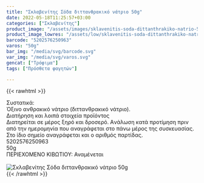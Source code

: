 ```yaml
---
title: "Σκλαβενίτης Σόδα διττανθρακικό νάτριο 50g"
date: 2022-05-18T11:25:57+03:00
categories: ["Σκλαβενίτης"]
product_image: "/assets/images/sklavenitis-soda-dittanthrakiko-natrio-50g.jpg"
product_image_lowres: "/assets/low/sklavenitis-soda-dittanthrakiko-natrio-50g.jpg"
barcode: "5202576250963"
varos: "50g"
bar_img: "/media/svg/barcode.svg"
var_img: "/media/svg/varos.svg"
gencat: ["Τρόφιμα"]
tags: ["Πρόσθετα φαγητών"]

---
```

{{< rawhtml >}}

<div class="sload612"><div class="product"><div id="sistatika">Συστατικά:</div><div class="alltext">Όξινο ανθρακικό νάτριο (διττανθρακικό νάτριο).</div><div id="loipa">Διατήρηση και λοιπά στοιχεία προϊόντος</div><div class="alltext">Διατηρείται σε μέρος ξηρό και δροσερό. Aνάλωση κατά προτίμηση πριν από την ημερομηνία που αναγράφεται στο πάνω μέρος της συσκευασίας. Στο ίδιο σημείο αναγράφεται και ο αριθμός παρτίδας.</div><div id="barcode"><div id="barimage1"></div><span id="bartext">5202576250963</span></div><div id="varos"><div id="varosimage1"></div><span id="varostext">50g</span></div><div id="kivotio">ΠΕΡΙΕΧΟΜΕΝΟ ΚΙΒΩΤΙΟΥ: Αναμένεται</div><br><div class="pimg"><img alt="Σκλαβενίτης Σόδα διττανθρακικό νάτριο 50g" title="Σκλαβενίτης Σόδα διττανθρακικό νάτριο 50g" src="/assets/images/sklavenitis-soda-dittanthrakiko-natrio-50g.jpg"></div></div></div>
{{< /rawhtml >}}


